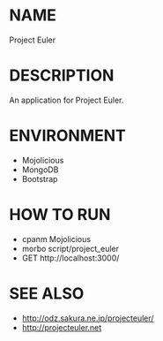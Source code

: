 NAME
=============

Project Euler

DESCRIPTION
===========

An application for Project Euler.

ENVIRONMENT
===========

- Mojolicious
- MongoDB
- Bootstrap

HOW TO RUN
==========

- cpanm Mojolicious
- morbo script/project_euler
- GET http://localhost:3000/

SEE ALSO
========

- http://odz.sakura.ne.jp/projecteuler/
- http://projecteuler.net

